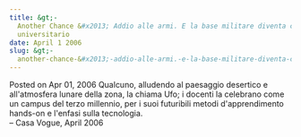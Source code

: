```yaml
---
title: &gt;-
  Another Chance &#x2013; Addio alle armi. E la base militare diventa campus
  universitario
date: April 1 2006
slug: &gt;-
  another-chance-&#x2013;-addio-alle-armi.-e-la-base-militare-diventa-campus-universitario
---
```





<span class="date">Posted on Apr 01, 2006    </span>
Qualcuno, alludendo al paesaggio desertico e all&apos;atmosfera lunare
della zona, la chiama Ufo; i docenti la celebrano come un campus
del terzo millennio, per i suoi futuribili metodi d&apos;apprendimento
hands-on e l&apos;enfasi sulla tecnologia.<br>
&#x2013; Casa Vogue, April 2006<br/></br>




